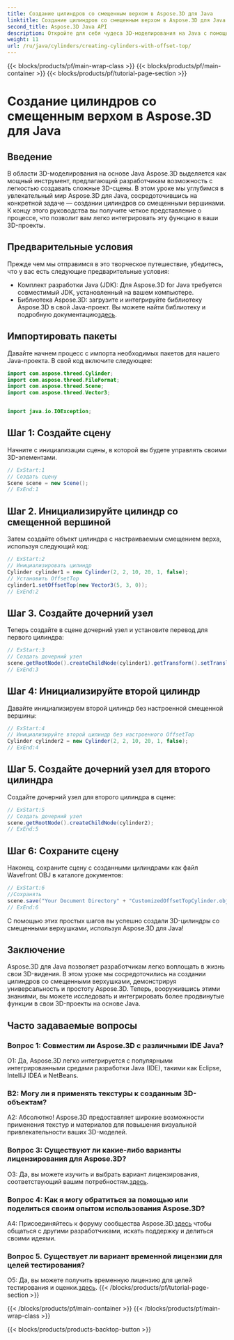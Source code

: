 ```yaml
---
title: Создание цилиндров со смещенным верхом в Aspose.3D для Java
linktitle: Создание цилиндров со смещенным верхом в Aspose.3D для Java
second_title: Aspose.3D Java API
description: Откройте для себя чудеса 3D-моделирования на Java с помощью Aspose.3D. Научитесь легко создавать очаровательные цилиндры со смещенными верхушками.
weight: 11
url: /ru/java/cylinders/creating-cylinders-with-offset-top/
---
```


{{< blocks/products/pf/main-wrap-class >}}
{{< blocks/products/pf/main-container >}}
{{< blocks/products/pf/tutorial-page-section >}}

# Создание цилиндров со смещенным верхом в Aspose.3D для Java

## Введение

В области 3D-моделирования на основе Java Aspose.3D выделяется как мощный инструмент, предлагающий разработчикам возможность с легкостью создавать сложные 3D-сцены. В этом уроке мы углубимся в увлекательный мир Aspose.3D для Java, сосредоточившись на конкретной задаче — создании цилиндров со смещенными вершинами. К концу этого руководства вы получите четкое представление о процессе, что позволит вам легко интегрировать эту функцию в ваши 3D-проекты.

## Предварительные условия

Прежде чем мы отправимся в это творческое путешествие, убедитесь, что у вас есть следующие предварительные условия:

- Комплект разработки Java (JDK): Для Aspose.3D for Java требуется совместимый JDK, установленный на вашем компьютере.
-  Библиотека Aspose.3D: загрузите и интегрируйте библиотеку Aspose.3D в свой Java-проект. Вы можете найти библиотеку и подробную документацию[здесь](https://releases.aspose.com/3d/java/).

## Импортировать пакеты

Давайте начнем процесс с импорта необходимых пакетов для нашего Java-проекта. В свой код включите следующее:

```java
import com.aspose.threed.Cylinder;
import com.aspose.threed.FileFormat;
import com.aspose.threed.Scene;
import com.aspose.threed.Vector3;


import java.io.IOException;
```

## Шаг 1: Создайте сцену

Начните с инициализации сцены, в которой вы будете управлять своими 3D-элементами.

```java
// ExStart:1
// Создать сцену
Scene scene = new Scene();
// ExEnd:1
```

## Шаг 2. Инициализируйте цилиндр со смещенной вершиной

Затем создайте объект цилиндра с настраиваемым смещением верха, используя следующий код:

```java
// ExStart:2
// Инициализировать цилиндр
Cylinder cylinder1 = new Cylinder(2, 2, 10, 20, 1, false);
// Установить OffsetTop
cylinder1.setOffsetTop(new Vector3(5, 3, 0));
// ExEnd:2
```

## Шаг 3. Создайте дочерний узел

Теперь создайте в сцене дочерний узел и установите перевод для первого цилиндра:

```java
// ExStart:3
// Создать дочерний узел
scene.getRootNode().createChildNode(cylinder1).getTransform().setTranslation(10, 0, 0);
// ExEnd:3
```

## Шаг 4: Инициализируйте второй цилиндр

Давайте инициализируем второй цилиндр без настроенной смещенной вершины:

```java
// ExStart:4
// Инициализируйте второй цилиндр без настроенного OffsetTop
Cylinder cylinder2 = new Cylinder(2, 2, 10, 20, 1, false);
// ExEnd:4
```

## Шаг 5. Создайте дочерний узел для второго цилиндра

Создайте дочерний узел для второго цилиндра в сцене:

```java
// ExStart:5
// Создать дочерний узел
scene.getRootNode().createChildNode(cylinder2);
// ExEnd:5
```

## Шаг 6: Сохраните сцену

Наконец, сохраните сцену с созданными цилиндрами как файл Wavefront OBJ в каталоге документов:

```java
// ExStart:6
//Сохранять
scene.save("Your Document Directory" + "CustomizedOffsetTopCylinder.obj", FileFormat.WAVEFRONTOBJ);
// ExEnd:6
```

С помощью этих простых шагов вы успешно создали 3D-цилиндры со смещенными верхушками, используя Aspose.3D для Java!

## Заключение

Aspose.3D для Java позволяет разработчикам легко воплощать в жизнь свои 3D-видения. В этом уроке мы сосредоточились на создании цилиндров со смещенными верхушками, демонстрируя универсальность и простоту Aspose.3D. Теперь, вооружившись этими знаниями, вы можете исследовать и интегрировать более продвинутые функции в свои 3D-проекты на основе Java.

## Часто задаваемые вопросы

### Вопрос 1: Совместим ли Aspose.3D с различными IDE Java?

О1: Да, Aspose.3D легко интегрируется с популярными интегрированными средами разработки Java (IDE), такими как Eclipse, IntelliJ IDEA и NetBeans.

### В2: Могу ли я применять текстуры к созданным 3D-объектам?

А2: Абсолютно! Aspose.3D предоставляет широкие возможности применения текстур и материалов для повышения визуальной привлекательности ваших 3D-моделей.

### Вопрос 3: Существуют ли какие-либо варианты лицензирования для Aspose.3D?

О3: Да, вы можете изучить и выбрать вариант лицензирования, соответствующий вашим потребностям.[здесь](https://purchase.aspose.com/buy).

### Вопрос 4: Как я могу обратиться за помощью или поделиться своим опытом использования Aspose.3D?

 A4: Присоединяйтесь к форуму сообщества Aspose.3D.[здесь](https://forum.aspose.com/c/3d/18) чтобы общаться с другими разработчиками, искать поддержку и делиться своими идеями.

### Вопрос 5. Существует ли вариант временной лицензии для целей тестирования?

 О5: Да, вы можете получить временную лицензию для целей тестирования и оценки.[здесь](https://purchase.aspose.com/temporary-license/).
{{< /blocks/products/pf/tutorial-page-section >}}

{{< /blocks/products/pf/main-container >}}
{{< /blocks/products/pf/main-wrap-class >}}

{{< blocks/products/products-backtop-button >}}
